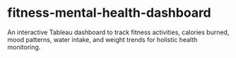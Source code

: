 # fitness-mental-health-dashboard
An interactive Tableau dashboard to track fitness activities, calories burned, mood patterns, water intake, and weight trends for holistic health monitoring.
